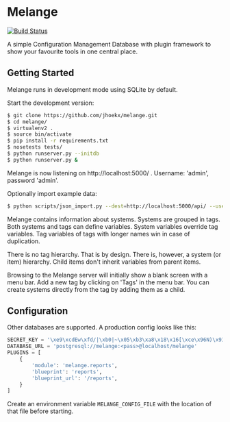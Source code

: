 Melange
=======

[![Build Status](https://travis-ci.org/jhoekx/melange.svg?branch=master)](https://travis-ci.org/jhoekx/melange)

A simple Configuration Management Database with plugin framework to show your
favourite tools in one central place.

Getting Started
---------------

Melange runs in development mode using SQLite by default.

Start the development version:

```bash
$ git clone https://github.com/jhoekx/melange.git
$ cd melange/
$ virtualenv2 .
$ source bin/activate
$ pip install -r requirements.txt
$ nosetests tests/
$ python runserver.py --initdb
$ python runserver.py &
```

Melange is now listening on http://localhost:5000/ .
Username: 'admin', password 'admin'.

Optionally import example data:

```bash
$ python scripts/json_import.py --dest=http://localhost:5000/api/ --user=admin --password=admin < examples/example-data.json
```

Melange contains information about systems. Systems are grouped in tags. Both 
systems and tags can define variables. System variables override tag variables.
Tag variables of tags with longer names win in case of duplication.

There is no tag hierarchy. That is by design. There is, however, a system (or
item) hierarchy. Child items don't inherit variables from parent items.

Browsing to the Melange server will initially show a blank screen with a menu 
bar. Add a new tag by clicking on 'Tags' in the menu bar. You can create systems
directly from the tag by adding them as a child.

Configuration
-------------

Other databases are supported. A production config looks like this:

```python
SECRET_KEY = '\xe9\xcdEw\xfd/|\xb0|~\x05\xb3\xa8\x18\x16[\xce\x96N)\x91d\x1d\xe6'
DATABASE_URL = 'postgresql://melange:<pass>@localhost/melange'
PLUGINS = [ 
    {
        'module': 'melange.reports',
        'blueprint': 'reports',
        'blueprint_url': '/reports',
    }
]
```

Create an environment variable `MELANGE_CONFIG_FILE` with the location of that 
file before starting.

